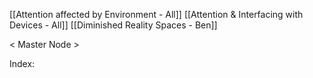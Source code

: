 [[Attention affected by Environment - All]]
[[Attention & Interfacing with Devices - All]]
[[Diminished Reality Spaces - Ben]]

< Master Node >

Index:

	